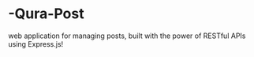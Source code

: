 # -Qura-Post
 web application for managing posts, built with the power of RESTful APIs using Express.js!
